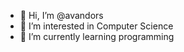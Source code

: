 - 👋 Hi, I’m @avandors
- 👀 I’m interested in Computer Science
- 🌱 I’m currently learning programming

<!---
avandors/avandors is a ✨ special ✨ repository because its `README.md` (this file) appears on your GitHub profile.
You can click the Preview link to take a look at your changes.
--->
